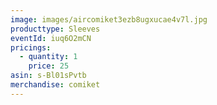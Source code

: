 ```yaml
---
image: images/aircomiket3ezb8ugxucae4v7l.jpg
producttype: Sleeves
eventId: iuq6O2mCN
pricings:
  - quantity: 1
    price: 25
asin: s-Bl01sPvtb
merchandise: comiket
---
```

